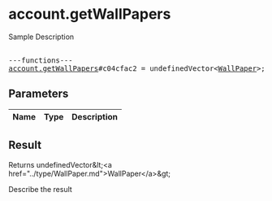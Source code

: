# account.getWallPapers

Sample Description

<pre>

---functions---
<a href="../method/account.getWallPapers.md">account.getWallPapers</a>#c04cfac2 = undefinedVector&lt;<a href="../type/WallPaper.md">WallPaper</a>&gt;;
</pre>

## Parameters

| Name | Type | Description |
|------|:----:|-------------|

## Result

Returns undefinedVector&amp;lt;&lt;a href=&#34;../type/WallPaper.md&#34;&gt;WallPaper&lt;/a&gt;&amp;gt;

Describe the result

